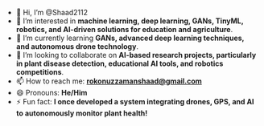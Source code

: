 - 👋 Hi, I’m @Shaad2112  
- 👀 I’m interested in **machine learning, deep learning, GANs, TinyML, robotics, and AI-driven solutions for education and agriculture**.  
- 🌱 I’m currently learning **GANs, advanced deep learning techniques, and autonomous drone technology**.  
- 💞️ I’m looking to collaborate on **AI-based research projects, particularly in plant disease detection, educational AI tools, and robotics competitions**.  
- 📫 How to reach me: **rokonuzzamanshaad@gmail.com**  
- 😄 Pronouns: **He/Him**  
- ⚡ Fun fact: **I once developed a system integrating drones, GPS, and AI to autonomously monitor plant health!**  

<!---
Shaad2112/Shaad2112 is a ✨ special ✨ repository because its `README.md` (this file) appears on your GitHub profile.
You can click the Preview link to take a look at your changes.
--->
